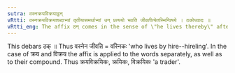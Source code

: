 ```yaml
---
sutra: वस्नक्रयविक्रयाट्ठन्
vRtti: वस्नक्रयविक्रयशब्दाभ्यां तृतीयासमर्थाभ्यां उन् प्रत्ययो भवति जीवतीत्येतस्मिन्विषये । ठकोपवादः ॥
vRtti_eng: The affix ठन् comes in the sense of \"he lives thereby\" after-the words \"_vasna_\", \"_kraya_\", and \"_vikraya_\", being in the 3rd case in construction.
---
```

This debars ठक् ॥ Thus वस्नेन जीवति = वस्निकः 'who lives by hire--hireling'. In the case of क्रय and विक्रय the affix is applied to the words separately, as well as to their compound. Thus क्रयविक्रयिकः, क्रयिकः, विक्रयिकः 'a trader'.
